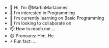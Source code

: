 - 👋 Hi, I’m @MartinMarlJames
- 👀 I’m interested in Programming 
- 🌱 I’m currently learning on Basic Programming 
- 💞️ I’m looking to collaborate on 
- 📫 How to reach me ...
- 😄 Pronouns: Him, He
- ⚡ Fun fact: ...

<!---
MartinMarlJames/MartinMarlJames is a ✨ special ✨ repository because its `README.md` (this file) appears on your GitHub profile.
You can click the Preview link to take a look at your changes.
--->
